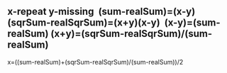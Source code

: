 x-repeat
y-missing
​
(sum-realSum)=(x-y)
(sqrSum-realSqrSum)=(x+y)(x-y)
​
​
(x-y)=(sum-realSum)
(x+y)=(sqrSum-realSqrSum)/(sum-realSum)
---------------------
x=((sum-realSum)+(sqrSum-realSqrSum)/(sum-realSum))/2
​
​